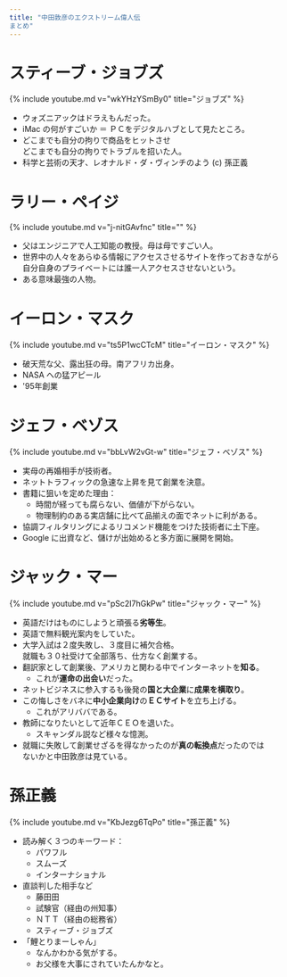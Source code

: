 ```yaml
---
title: "中田敦彦のエクストリーム偉人伝
まとめ"
---
```


# スティーブ・ジョブズ

{% include youtube.md v="wkYHzYSmBy0" title="ジョブズ" %}

* ウォズニアックはドラえもんだった。
* iMac の何がすごいか ＝ ＰＣをデジタルハブとして見たところ。
* どこまでも自分の拘りで商品をヒットさせ  
  どこまでも自分の拘りでトラブルを招いた人。
* 科学と芸術の天才、レオナルド・ダ・ヴィンチのよう (c) 孫正義


# ラリー・ペイジ

{% include youtube.md v="j-nitGAvfnc" title="" %}

* 父はエンジニアで人工知能の教授。母は母ですごい人。
* 世界中の人々をあらゆる情報にアクセスさせるサイトを作っておきながら  
  自分自身のプライベートには誰一人アクセスさせないという。
* ある意味最強の人物。


# イーロン・マスク

{% include youtube.md v="ts5P1wcCTcM" title="イーロン・マスク" %}

* 破天荒な父、露出狂の母。南アフリカ出身。
* NASA への猛アピール
* '95年創業


# ジェフ・ベゾス

{% include youtube.md v="bbLvW2vGt-w" title="ジェフ・ベゾス" %}

* 実母の再婚相手が技術者。
* ネットトラフィックの急速な上昇を見て創業を決意。
* 書籍に狙いを定めた理由：
  * 時間が経っても腐らない、価値が下がらない。
  * 物理制約のある実店舗に比べて品揃えの面でネットに利がある。
* 協調フィルタリングによるリコメンド機能をつけた技術者に土下座。
* Google に出資など、儲けが出始めると多方面に展開を開始。


# ジャック・マー

{% include youtube.md v="pSc2I7hGkPw" title="ジャック・マー" %}

* 英語だけはものにしようと頑張る**劣等生**。
* 英語で無料観光案内をしていた。
* 大学入試は２度失敗し、３度目に補欠合格。  
  就職も３０社受けて全部落ち、仕方なく創業する。
* 翻訳家として創業後、アメリカと関わる中でインターネットを**知る**。
  * これが**運命の出会い**だった。
* ネットビジネスに参入するも後発の**国と大企業**に**成果を横取り**。
* この悔しさをバネに**中小企業向け**の**ＥＣサイト**を立ち上げる。
  * これがアリババである。
* 教師になりたいとして近年ＣＥＯを退いた。
  * スキャンダル説など様々な憶測。
* 就職に失敗して創業せざるを得なかったのが**真の転換点**だったのでは  
  ないかと中田敦彦は見ている。


# 孫正義

{% include youtube.md v="KbJezg6TqPo" title="孫正義" %}

* 読み解く３つのキーワード：
  * パワフル
  * スムーズ
  * インターナショナル
* 直談判した相手など
  * 藤田田
  * 試験官（経由の州知事）
  * ＮＴＴ（経由の総務省）
  * スティーブ・ジョブズ
* 「鯉とりまーしゃん」
  * なんかわかる気がする。
  * お父様を大事にされていたんかなと。
